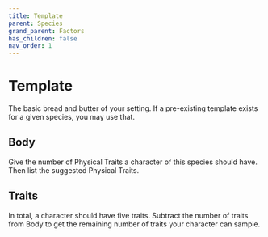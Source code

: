 ```yaml
---
title: Template
parent: Species
grand_parent: Factors
has_children: false
nav_order: 1
---
```


# Template

The basic bread and butter of your setting. If a pre-existing template exists for a given species, you may use that.

## Body

Give the number of Physical Traits a character of this species should have. Then list the suggested Physical Traits.

## Traits

In total, a character should have five traits. Subtract the number of traits from Body to get the remaining number of traits your character can sample.
